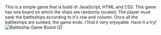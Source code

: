 This is a simple game that is build of JavaScript, HTML and CSS. This game has one board on which the ships are randomly located. The player must sank the battleships according to it's row and column. Once all the battleships are sunked, the game ends. I find it very enjoyable. Have it a try!
![Battleship Game Board (2)](https://github.com/Mohammadtayeb/Battleship/assets/68399803/7911312b-dd0f-43e2-b1ab-b3840defaf26)
